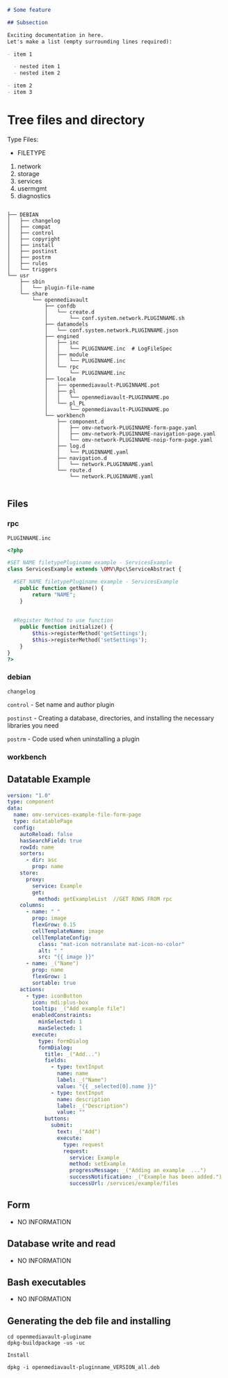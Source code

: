 ```md
# Some feature

## Subsection

Exciting documentation in here.
Let's make a list (empty surrounding lines required):

- item 1

  - nested item 1
  - nested item 2

- item 2
- item 3
```

# Tree files and directory

Type Files:

- FILETYPE 
1.   network
1.   storage
1.   services
1.   usermgmt
1.   diagnostics

```shell

├── DEBIAN
│   ├── changelog
│   ├── compat
│   ├── control
│   ├── copyright
│   ├── install
│   ├── postinst
│   ├── postrm
│   ├── rules
│   └── triggers
└── usr
    ├── sbin
    │   └── plugin-file-name
    └── share
        └── openmediavault
            ├── confdb
            │   └── create.d
            │       └── conf.system.network.PLUGINNAME.sh
            ├── datamodels
            │   └── conf.system.network.PLUGINNAME.json
            ├── engined
            │   ├── inc
            │   │   └── PLUGINNAME.inc  # LogFileSpec
            │   ├── module
            │   │   └── PLUGINNAME.inc
            │   └── rpc
            │       └── PLUGINNAME.inc
            ├── locale
            │   ├── openmediavault-PLUGINNAME.pot
            │   ├── pl
            │   │   └── openmediavault-PLUGINNAME.po
            │   └── pl_PL
            │       └── openmediavault-PLUGINNAME.po
            └── workbench
                ├── component.d
                │   ├── omv-network-PLUGINNAME-form-page.yaml
                │   ├── omv-network-PLUGINNAME-navigation-page.yaml
                │   └── omv-network-PLUGINNAME-noip-form-page.yaml
                ├── log.d
                │   └── PLUGINNAME.yaml
                ├── navigation.d
                │   └── network.PLUGINNAME.yaml
                └── route.d
                    └── network.PLUGINNAME.yaml


```

## Files

### rpc

 `` PLUGINNAME.inc ``
 
```php 
<?php

#SET NAME filetypePluginame example - ServicesExample
class ServicesExample extends \OMV\Rpc\ServiceAbstract {

  #SET NAME filetypePluginame example - ServicesExample
	public function getName() {
		return "NAME";
	}
  
  
  #Register Method to use function
	public function initialize() {
        $this->registerMethod('getSettings');
        $this->registerMethod('setSettings');
	}
}
?>
```

### debian

``changelog``

``control`` - Set name and author plugin

``postinst`` - Creating a database, directories, and installing the necessary libraries you need

``postrm`` - Code used when uninstalling a plugin

### workbench

## Datatable Example
```yaml
version: "1.0"
type: component
data:
  name: omv-services-example-file-form-page
  type: datatablePage
  config:
    autoReload: false
    hasSearchField: true
    rowId: name
    sorters:
      - dir: asc
        prop: name
    store:
      proxy:
        service: Example
        get:
          method: getExampleList  //GET ROWS FROM rpc
    columns:
      - name: " "
        prop: image
        flexGrow: 0.15
        cellTemplateName: image
        cellTemplateConfig:
          class: "mat-icon notranslate mat-icon-no-color"
          alt: " "
          src: "{{ image }}"
      - name: _("Name")
        prop: name
        flexGrow: 1
        sortable: true
    actions:
      - type: iconButton
        icon: mdi:plus-box
        tooltip: _("Add example file")
        enabledConstraints:
          minSelected: 1
          maxSelected: 1
        execute:
          type: formDialog
          formDialog:
            title: _("Add...")
            fields:
              - type: textInput
                name: name
                label: _("Name")
                value: "{{ _selected[0].name }}"
              - type: textInput
                name: description
                label: _("Description")
                value: ""
            buttons:
              submit:
                text: _("Add")
                execute:
                  type: request
                  request:
                    service: Example
                    method: setExample
                    progressMessage: _("Adding an example  ...")
                    successNotification: _("Example has been added.")
                    successUrl: /services/example/files
```

## Form
 - NO INFORMATION

## Database write and read
 - NO INFORMATION

## Bash executables
 - NO INFORMATION

## Generating the deb file and installing

```shell
cd openmediavault-pluginame
dpkg-buildpackage -us -uc
```

``Install``

```shell
dpkg -i openmediavault-pluginname_VERSION_all.deb
```